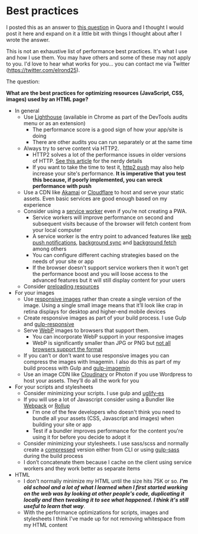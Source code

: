 # Best practices

I posted this as an answer to [this question](https://www.quora.com/What-are-the-best-practices-for-optimizing-resources-JavaScript-CSS-images-used-by-an-HTML-page/) in Quora and I thought I would post it here and expand on it a little bit with things I thought about after I wrote the answer.

This is not an exhaustive list of performance best practices. It's what I use and how I use them. You may have others and some of these may not apply to you. I'd love to hear what works for you... you can contact me via Twitter (https://twitter.com/elrond25).

The question:

**What are the best practices for optimizing resources (JavaScript, CSS, images) used by an HTML page?**


* In general
  * Use [Lighthouse](https://developers.google.com/web/tools/lighthouse/) (available in Chrome as part of the DevTools audits menu or as an extension)
      * The performance score is a good sign of how your app/site is doing
      * There are other audits you can run separately or at the same time
  * Always try to serve content via HTTP2.
    * HTTP2 solves a lot of the performance issues in older versions of HTTP. [See this article](https://medium.com/@factoryhr/http-2-the-difference-between-http-1-1-benefits-and-how-to-use-it-38094fa0e95b) for the nerdy details
    * If you want to take the time to test it, [http2 push](https://www.smashingmagazine.com/2017/04/guide-http2-server-push/) may also help increase your site's performance. **It is imperative that you test this because, if poorly implemented, you can wreck performance with push**
  * Use a CDN like [Akamai](https://www.akamai.com/) or [Cloudflare](https://www.cloudflare.com/) to host and serve your static assets. Even basic services are good enough based on my experience
  * Consider using a [service worker](https://developers.google.com/web/fundamentals/primers/service-workers/) even if you’re not creating a PWA.
    * Service workers will improve performance on second and subsequent visits because of the browser will fetch content from your local computer
    * A service worker is the entry point to advanced features like [web push notifications](https://web-push-book.gauntface.com/), [background sync](https://developers.google.com/web/updates/2015/12/background-sync) and [background fetch](https://developers.google.com/web/updates/2018/12/background-fetch) among others
    * You can configure different caching strategies based on the needs of your site or app
    * If the browser doesn't support service workers then it won't get the performance boost and you will loose access to the advanced features but it will still display content for your users
  * Consider [preloading resources](https://developers.google.com/web/updates/2016/03/link-rel-preload)
* For your images
  * Use [responsive images](https://developer.mozilla.org/en-US/docs/Learn/HTML/Multimedia_and_embedding/Responsive_images) rather than create a single version of the image. Using a single small image means that it’ll look like crap in retina displays for desktop and higher-end mobile devices
  * Create responsive images as part of your build process. I use Gulp and [gulp-responsive](https://www.npmjs.com/package/gulp-responsive)
  * Serve [WebP](https://developers.google.com/speed/webp/) images to browsers that support them.
    * You can incorporate WebP support in your responsive images
    * WebP is significantly smaller than JPG or PNG but [not all browsers support the format](https://caniuse.com/#search=webp)
  * If you can’t or don’t want to use responsive images you can compress the images with Imagemin. I also do this as part of my build process with Gulp and [gulp-imagemin](https://github.com/sindresorhus/gulp-imagemin)
  * Use an image CDN like [Cloudinary](https://cloudinary.com/) or Photon if you use Wordpress to host your assets. They’ll do all the work for you
* For your scripts and stylesheets
  * Consider minimizing your scripts. I use gulp and [uglify-es](https://www.npmjs.com/package/uglify-es)
  * If you will use a lot of Javascript consider using a Bundler like [Webpack](https://webpack.js.org/) or [Rollup](https://rollupjs.org/guide/en)
    * I'm one of the few developers who doesn't think you need to bundle all your assets (CSS, Javascript and images) when building your site or app
    * Test if a bundler improves performance for the content you're using it for before you decide to adopt it
  * Consider minimizing your stylesheets. I use sass/scss and normally create a [compressed](https://web-design-weekly.com/2014/06/15/different-sass-output-styles/) version either from CLI or using [gulp-sass](https://www.npmjs.com/package/gulp-sass) during the build process
  * I don’t concatenate them because I cache on the client using service workers and they work better as separate items
* HTML
  * I don't normally minimize my HTML until the size hits 75K or so. **_I'm old school and a lot of what I learned when I first started working on the web was by looking at other people's code, duplicating it locally and then tweaking it to see what happened. I think it's still useful to learn that way_**.
  * With the performance optimizations for scripts, images and stylesheets I think I've made up for not removing whitespace from my HTML content
